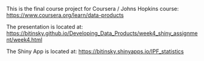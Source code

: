 This is the final course project for Coursera / Johns Hopkins course: https://www.coursera.org/learn/data-products

The presentation is located at: https://bitinsky.github.io/Developing_Data_Products/week4_shiny_assignment/week4.html

The Shiny App is located at: https://bitinsky.shinyapps.io/IPF_statistics
